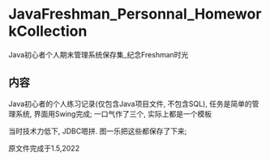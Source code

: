# JavaFreshman_Personnal_HomeworkCollection
Java初心者个人期末管理系统保存集_纪念Freshman时光

内容
- 
Java初心者的个人练习记录(仅包含Java项目文件, 不包含SQL), 任务是简单的管理系统, 界面用Swing完成; 一口气作了三个, 实际上都是一个模板

当时技术力低下, JDBC嗯拼. 图一乐把这些都保存了下来; 

原文件完成于1.5,2022

